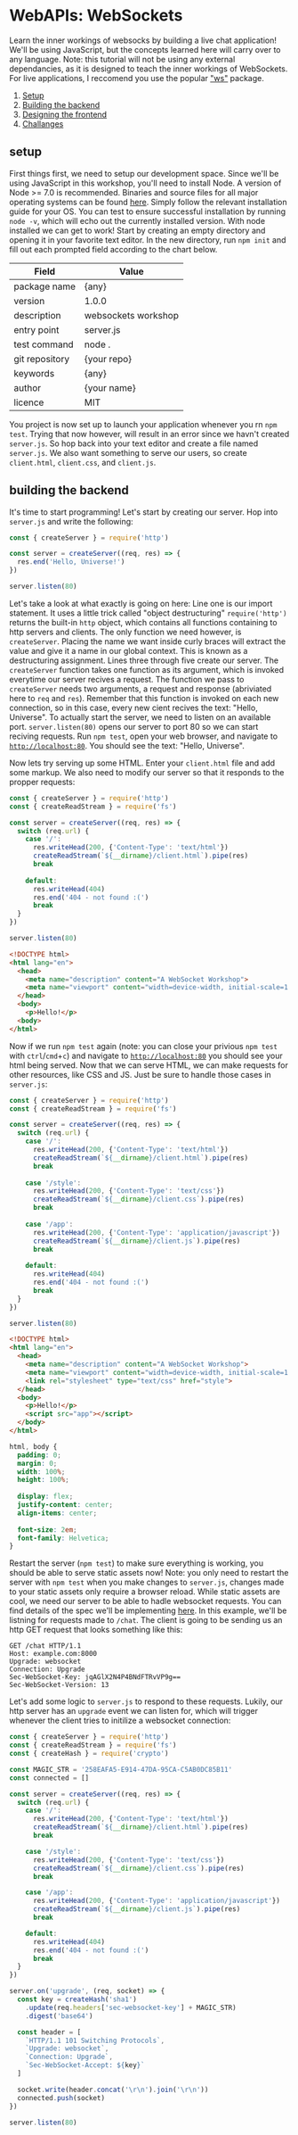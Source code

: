 # WebAPIs: WebSockets

Learn the inner workings of websocks by building a live chat application!  We'll be using JavaScript, but the concepts learned here will carry over to any language.  Note: this tutorial will not be using any external dependancies, as it is designed to teach the inner workings of WebSockets.  For live applications, I reccomend you use the popular ["ws"](https://www.npmjs.com/package/ws) package.

1. [Setup](#setup)
2. [Building the backend](#building%20the%20backend)
3. [Designing the frontend](#designing%20the%20frontend)
4. [Challanges](#challanges)

## setup
First things first, we need to setup our development space.  Since we'll be using JavaScript in this workshop, you'll need to install Node.  A version of Node >= 7.0 is recommended.  Binaries and source files for all major operating systems can be found [here](https://nodejs.org/en/download/).  Simply follow the relevant installation guide for your OS.  You can test to ensure successful installation by running `node -v`, which will echo out the currently installed version.  With node installed we can get to work!  Start by creating an empty directory and opening it in your favorite text editor.  In the new directory, run `npm init` and fill out each prompted field according to the chart below.

| Field  | Value |
| ------------- | ------------- |
| package name | {any} |
| version | 1.0.0 |
| description | websockets workshop |
| entry point | server.js |
| test command | node . |
| git repository | {your repo} |
| keywords | {any} |
| author | {your name} |
| licence | MIT |

You project is now set up to launch your application whenever you rn `npm test`.  Trying that now however, will result in an error since we havn't created `server.js`.  So hop back into your text editor and create a file named `server.js`.  We also want something to serve our users, so create `client.html`, `client.css`, and `client.js`.

## building the backend
It's time to start programming!  Let's start by creating our server.  Hop into `server.js` and write the following:
```javascript
const { createServer } = require('http')

const server = createServer((req, res) => {
  res.end('Hello, Universe!')
})

server.listen(80)
```
Let's take a look at what exactly is going on here:  Line one is our import statement.  It uses a little trick called "object destructuring" `require('http')` returns the built-in `http` object, which contains all functions containing to http servers and clients.  The only function we need however, is `createServer`.  Placing the name we want inside curly braces will extract the value and give it a name in our global context.  This is known as a destructuring assignment.  Lines three through five create our server.  The `createServer` function takes one function as its argument, which is invoked everytime our server recives a request.  The function we pass to `createServer` needs two arguments, a request and response (abriviated here to `req` and `res`).  Remember that this function is invoked on each new connection, so in this case, every new cient recives the text: "Hello, Universe".  To actually start the server, we need to listen on an available port.  `server.listen(80)` opens our server to port 80 so we can start reciving requests.  Run `npm test`, open your web browser, and navigate to [`http://localhost:80`](http://localhost:80).  You should see the text: "Hello, Universe".

Now lets try serving up some HTML.  Enter your `client.html` file and add some markup.  We also need to modify our server so that it responds to the propper requests:
```javascript
const { createServer } = require('http')
const { createReadStream } = require('fs')

const server = createServer((req, res) => {
  switch (req.url) {
    case '/':
      res.writeHead(200, {'Content-Type': 'text/html'})
      createReadStream(`${__dirname}/client.html`).pipe(res)
      break
      
    default:
      res.writeHead(404)
      res.end('404 - not found :(')
      break
  }
})

server.listen(80)
```
```html
<!DOCTYPE html>
<html lang="en">
  <head>
    <meta name="description" content="A WebSocket Workshop">
    <meta name="viewport" content="width=device-width, initial-scale=1.0">
  </head>
  <body>
    <p>Hello!</p>
  <body>
</html>
```
Now if we run `npm test` again (note: you can close your privious `npm test` with `ctrl`/`cmd`+`c`) and navigate to [`http://localhost:80`](http://localhost:80) you should see your html being served.  Now that we can serve HTML, we can make requests for other resources, like CSS and JS.  Just be sure to handle those cases in `server.js`:
```javascript
const { createServer } = require('http')
const { createReadStream } = require('fs')

const server = createServer((req, res) => {
  switch (req.url) {
    case '/':
      res.writeHead(200, {'Content-Type': 'text/html'})
      createReadStream(`${__dirname}/client.html`).pipe(res)
      break
      
    case '/style':
      res.writeHead(200, {'Content-Type': 'text/css'})
      createReadStream(`${__dirname}/client.css`).pipe(res)
      break
      
    case '/app':
      res.writeHead(200, {'Content-Type': 'application/javascript'})
      createReadStream(`${__dirname}/client.js`).pipe(res)
      break
      
    default:
      res.writeHead(404)
      res.end('404 - not found :(')
      break
  }
})

server.listen(80)
```

```html
<!DOCTYPE html>
<html lang="en">
  <head>
    <meta name="description" content="A WebSocket Workshop">
    <meta name="viewport" content="width=device-width, initial-scale=1.0">
    <link rel="stylesheet" type="text/css" href="style">
  </head>
  <body>
    <p>Hello!</p>
    <script src="app"></script>
  </body>
</html>
```

```css
html, body {
  padding: 0;
  margin: 0;
  width: 100%;
  height: 100%;
  
  display: flex;
  justify-content: center;
  align-items: center;
  
  font-size: 2em;
  font-family: Helvetica;
}
```

Restart the server (`npm test`) to make sure everything is working, you should be able to serve static assets now!  Note: you only need to restart the server with `npm test` when you make changes to `server.js`, changes made to your static assets only require a browser reload.  While static assets are cool, we need our server to be able to hadle websocket requests.  You can find details of the spec we'll be implementing [here](https://tools.ietf.org/html/rfc6455).  In this example, we'll be listning for requests made to `/chat`.  The client is going to be sending us an http GET request that looks something like this:
```
GET /chat HTTP/1.1
Host: example.com:8000
Upgrade: websocket
Connection: Upgrade
Sec-WebSocket-Key: jqAGlX2N4P4BNdFTRvVP9g==
Sec-WebSocket-Version: 13
```
Let's add some logic to `server.js` to respond to these requests.  Lukily, our http server has an `upgrade` event we can listen for, which will trigger whenever the client tries to initilize a websocket connection:
```javascript
const { createServer } = require('http')
const { createReadStream } = require('fs')
const { createHash } = require('crypto')

const MAGIC_STR = '258EAFA5-E914-47DA-95CA-C5AB0DC85B11'
const connected = []

const server = createServer((req, res) => {
  switch (req.url) {
    case '/':
      res.writeHead(200, {'Content-Type': 'text/html'})
      createReadStream(`${__dirname}/client.html`).pipe(res)
      break

    case '/style':
      res.writeHead(200, {'Content-Type': 'text/css'})
      createReadStream(`${__dirname}/client.css`).pipe(res)
      break

    case '/app':
      res.writeHead(200, {'Content-Type': 'application/javascript'})
      createReadStream(`${__dirname}/client.js`).pipe(res)
      break

    default:
      res.writeHead(404)
      res.end('404 - not found :(')
      break
  }
})

server.on('upgrade', (req, socket) => {
  const key = createHash('sha1')
    .update(req.headers['sec-websocket-key'] + MAGIC_STR)
    .digest('base64')

  const header = [
    `HTTP/1.1 101 Switching Protocols`,
    `Upgrade: websocket`,
    `Connection: Upgrade`,
    `Sec-WebSocket-Accept: ${key}`
  ]

  socket.write(header.concat('\r\n').join('\r\n'))
  connected.push(socket)
})

server.listen(80)
```
